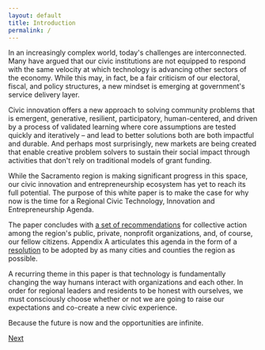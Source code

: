 ```yaml
---
layout: default
title: Introduction
permalink: /
---
```


In an increasingly complex world, today's challenges are interconnected. Many have argued that our civic institutions are not equipped to respond with the same velocity at which technology is advancing other sectors of the economy. While this may, in fact, be a fair criticism of our electoral, fiscal, and policy structures, a new mindset is emerging at government's service delivery layer.

Civic innovation offers a new approach to solving community problems that is emergent, generative, resilient, participatory, human-centered, and driven by a process of validated learning where core assumptions are tested quickly and iteratively – and lead to better solutions both are both impactful and durable. And perhaps most surprisingly, new markets are being created that enable creative problem solvers to sustain their social impact through activities that don't rely on traditional models of grant funding.

While the Sacramento region is making significant progress in this space, our civic innovation and entrepreneurship ecosystem has yet to reach its full potential. The purpose of this white paper is to make the case for why now is the time for a Regional Civic Technology, Innovation and Entrepreneurship Agenda.

The paper concludes with [a set of recommendations](/recommendations) for collective action among the region's public, private, nonprofit organizations, and, of course, our fellow citizens. Appendix A articulates this agenda in the form of a [resolution](/agenda-resolution) to be adopted by as many cities and counties the region as possible.

A recurring theme in this paper is that technology is fundamentally changing the way humans interact with organizations and each other. In order for regional leaders and residents to be honest with ourselves, we must consciously choose whether or not we are going to raise our expectations and co-create a new civic experience.

Because the future is now and the opportunities are infinite.

<a href="/defining-innovation" class="btn btn-default btn-lg pull-right" id="printhide">Next</a>
